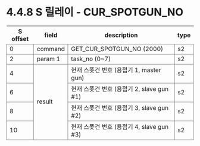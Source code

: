 ﻿# 4.4.8 S 릴레이 - CUR_SPOTGUN_NO

<style type="text/css">
table  {border-collapse:collapse;}
td {border-color:gray;border-style:solid;border-width:1px;}
.grayed {background-color:lightgray;}
</style>

<table class="tg">
<thead>
	<tr>
		<th>S offset</th>
		<th>field</th>
		<th>description</th>
		<th>type</th>
	</tr>
</thead>

<tbody>
	<tr>
		<td>0</td>
		<td>command</td>
		<td>GET_CUR_SPOTGUN_NO (2000)</td>
		<td>s2</td>
	</tr>
	<tr>
		<td>2</td>
		<td>param 1</td>
		<td>task_no (0~7)</td>
		<td>s2</td>
	</tr>
	<tr>
		<td>4</td>
		<td rowspan=4>result</td>
		<td>현재 스폿건 번호 (용접기 1, master gun)</td>
		<td>s2</td>
	</tr>
	<tr>
		<td>6</td>
		<td>현재 스폿건 번호 (용접기 2, slave gun #1)</td>
		<td>s2</td>
	</tr>
	<tr>
		<td>8</td>
		<td>현재 스폿건 번호 (용접기 3, slave gun #2)</td>
		<td>s2</td>
	</tr>
	<tr>
		<td>10</td>
		<td>현재 스폿건 번호 (용접기 4, slave gun #3)</td>
		<td>s2</td>
	</tr>
</tbody>
</table>